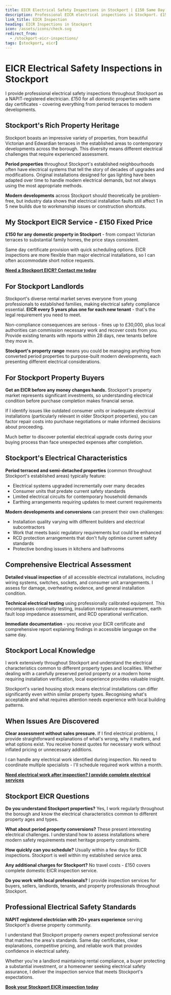```yaml
---
title: EICR Electrical Safety Inspections in Stockport | £150 Same Day Certificate
description: Professional EICR electrical inspections in Stockport. £150 all domestic properties, same day certificates. NAPIT registered, period properties and modern homes specialist.
link_title: EICR Inspection
heading: EICR Inspections in Stockport
icon: /assets/icons/check.svg
redirect_from:
  - /stockport-eicr-inspections/
tags: [stockport, eicr]
---
```


# EICR Electrical Safety Inspections in Stockport

I provide professional electrical safety inspections throughout Stockport as a NAPIT-registered electrician. £150 for all domestic properties with same day certificates - covering everything from period terraces to modern developments.

## Stockport's Rich Property Heritage

Stockport boasts an impressive variety of properties, from beautiful Victorian and Edwardian terraces in the established areas to contemporary developments across the borough. This diversity means different electrical challenges that require experienced assessment.

**Period properties** throughout Stockport's established neighbourhoods often have electrical systems that tell the story of decades of upgrades and modifications. Original installations designed for gas lighting have been adapted over time to handle modern electrical demands, but not always using the most appropriate methods.

**Modern developments** across Stockport should theoretically be problem-free, but industry data shows that electrical installation faults still affect 1 in 5 new builds due to workmanship issues or construction shortcuts.

## My Stockport EICR Service - £150 Fixed Price

**£150 for any domestic property in Stockport** - from compact Victorian terraces to substantial family homes, the price stays consistent.

Same day certificate provision with quick scheduling options. EICR inspections are more flexible than major electrical installations, so I can often accommodate short notice requests.

**[Need a Stockport EICR? Contact me today](/contact/)**

## For Stockport Landlords

Stockport's diverse rental market serves everyone from young professionals to established families, making electrical safety compliance essential. **EICR every 5 years plus one for each new tenant** - that's the legal requirement you need to meet.

Non-compliance consequences are serious - fines up to £30,000, plus local authorities can commission necessary work and recover costs from you. Provide existing tenants with reports within 28 days, new tenants before they move in.

**Stockport's property range** means you could be managing anything from converted period properties to purpose-built modern developments, each presenting different electrical considerations.

## For Stockport Property Buyers

**Get an EICR before any money changes hands.** Stockport's property market represents significant investments, so understanding electrical condition before purchase completion makes financial sense.

If I identify issues like outdated consumer units or inadequate electrical installations (particularly relevant in older Stockport properties), you can factor repair costs into purchase negotiations or make informed decisions about proceeding.

Much better to discover potential electrical upgrade costs during your buying process than face unexpected expenses after completion.

## Stockport's Electrical Characteristics

**Period terraced and semi-detached properties** (common throughout Stockport's established areas) typically feature:

- Electrical systems upgraded incrementally over many decades
- Consumer units that predate current safety standards
- Limited electrical circuits for contemporary household demands
- Earthing arrangements requiring updates to meet current requirements

**Modern developments and conversions** can present their own challenges:

- Installation quality varying with different builders and electrical subcontractors
- Work that meets basic regulatory requirements but could be enhanced
- RCD protection arrangements that don't fully optimise current safety standards
- Protective bonding issues in kitchens and bathrooms

## Comprehensive Electrical Assessment

**Detailed visual inspection** of all accessible electrical installations, including wiring systems, switches, sockets, and consumer unit arrangements. I assess for damage, overheating evidence, and general installation condition.

**Technical electrical testing** using professionally calibrated equipment. This encompasses continuity testing, insulation resistance measurement, earth fault loop impedance assessment, and RCD operational verification.

**Immediate documentation** - you receive your EICR certificate and comprehensive report explaining findings in accessible language on the same day.

## Stockport Local Knowledge

I work extensively throughout Stockport and understand the electrical characteristics common to different property types and localities. Whether dealing with a carefully preserved period property or a modern home requiring installation verification, local experience provides valuable insight.

Stockport's varied housing stock means electrical installations can differ significantly even within similar property types. Recognising what's acceptable and what requires attention needs experience with local building patterns.

## When Issues Are Discovered

**Clear assessment without sales pressure.** If I find electrical problems, I provide straightforward explanations of what's wrong, why it matters, and what options exist. You receive honest quotes for necessary work without inflated pricing or unnecessary additions.

I can handle any electrical work identified during inspection. No need to coordinate multiple specialists - I'll schedule required work within a month.

**[Need electrical work after inspection? I provide complete electrical services](/services/)**

## Stockport EICR Questions

**Do you understand Stockport properties?** Yes, I work regularly throughout the borough and know the electrical characteristics common to different property ages and types.

**What about period property conversions?** These present interesting electrical challenges. I understand how to assess installations where modern safety requirements meet heritage property constraints.

**How quickly can you schedule?** Usually within a few days for EICR inspections. Stockport is well within my established service area.

**Any additional charges for Stockport?** No travel costs - £150 covers complete domestic EICR inspection service.

**Do you work with local professionals?** I provide inspection services for buyers, sellers, landlords, tenants, and property professionals throughout Stockport.

## Professional Electrical Safety Standards

**NAPIT registered electrician with 20+ years experience** serving Stockport's diverse property community.

I understand that Stockport property owners expect professional service that matches the area's standards. Same day certificates, clear explanations, competitive pricing, and reliable work that provides confidence in electrical safety.

Whether you're a landlord maintaining rental compliance, a buyer protecting a substantial investment, or a homeowner seeking electrical safety assurance, I deliver the inspection service that meets Stockport's expectations.

**[Book your Stockport EICR inspection today](/contact/)**
